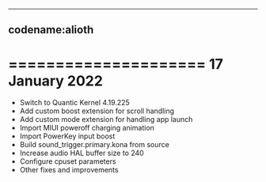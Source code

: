 ----
codename:alioth
---

=====================
  17 January 2022
=====================
 * Switch to Quantic Kernel 4.19.225
 * Add custom boost extension for scroll handling
 * Add custom mode extension for handling app launch
 * Import MIUI poweroff charging animation
 * Import PowerKey input boost
 * Build sound_trigger.primary.kona from source
 * Increase audio HAL buffer size to 240
 * Configure cpuset parameters
 * Other fixes and improvements
